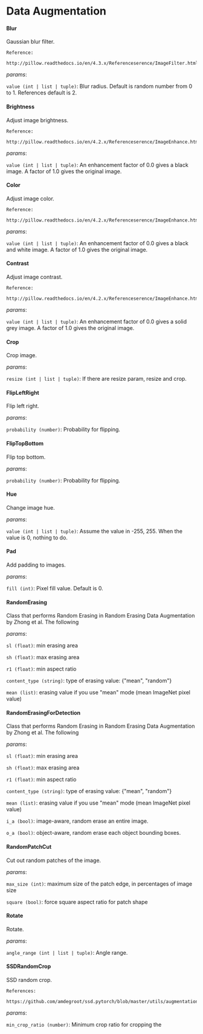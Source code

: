 Data Augmentation
======

#### Blur

Gaussian blur filter.

    Reference:
        http://pillow.readthedocs.io/en/4.3.x/Referenceserence/ImageFilter.html#PIL.ImageFilter.GaussianBlur

_params_:

`value (int | list | tuple)`: Blur radius. Default is random number from 0 to 1. References default is 2.



#### Brightness

Adjust image brightness.

    Reference:
        http://pillow.readthedocs.io/en/4.2.x/Referenceserence/ImageEnhance.html#PIL.ImageEnhance.Brightness

_params_:

`value (int | list | tuple)`: An enhancement factor of 0.0 gives a black image.
            A factor of 1.0 gives the original image.



#### Color

Adjust image color.

    Reference:
        http://pillow.readthedocs.io/en/4.2.x/Referenceserence/ImageEnhance.html#PIL.ImageEnhance.Color

_params_:

`value (int | list | tuple)`: An enhancement factor of 0.0 gives a black and white image.
            A factor of 1.0 gives the original image.



#### Contrast

Adjust image contrast.

    Reference:
        http://pillow.readthedocs.io/en/4.2.x/Referenceserence/ImageEnhance.html#PIL.ImageEnhance.Contrast

_params_:

`value (int | list | tuple)`: An enhancement factor of 0.0 gives a solid grey image.
            A factor of 1.0 gives the original image.



#### Crop

Crop image.

_params_:

`resize (int | list | tuple)`: If there are resize param, resize and crop.



#### FlipLeftRight

Flip left right.

_params_:

`probability (number)`: Probability for flipping.



#### FlipTopBottom

Flip top bottom.

_params_:

`probability (number)`: Probability for flipping.



#### Hue

Change image hue.

_params_:

`value (int | list | tuple)`: Assume the value in -255, 255. When the value is 0, nothing to do.



#### Pad

Add padding to images.

_params_:

`fill (int)`: Pixel fill value. Default is 0.



#### RandomErasing

Class that performs Random Erasing in Random Erasing Data Augmentation by Zhong et al.
    The following

_params_:

`sl (float)`: min erasing area

`sh (float)`: max erasing area

`r1 (float)`: min aspect ratio

`content_type (string)`: type of erasing value: {"mean", "random"}

`mean (list)`: erasing value if you use "mean" mode (mean ImageNet pixel value)



#### RandomErasingForDetection

Class that performs Random Erasing in Random Erasing Data Augmentation by Zhong et al.
    The following

_params_:

`sl (float)`: min erasing area

`sh (float)`: max erasing area

`r1 (float)`: min aspect ratio

`content_type (string)`: type of erasing value: {"mean", "random"}

`mean (list)`: erasing value if you use "mean" mode (mean ImageNet pixel value)

`i_a (bool)`: image-aware, random erase an entire image.

`o_a (bool)`: object-aware, random erase each object bounding boxes.



#### RandomPatchCut

Cut out random patches of the image.

_params_:

`max_size (int)`: maximum size of the patch edge, in percentages of image size

`square (bool)`: force square aspect ratio for patch shape



#### Rotate

Rotate.

_params_:

`angle_range (int | list | tuple)`: Angle range.



#### SSDRandomCrop

SSD random crop.

    References:
        https://github.com/amdegroot/ssd.pytorch/blob/master/utils/augmentations.py#L208

_params_:

`min_crop_ratio (number)`: Minimum crop ratio for cropping the



